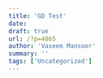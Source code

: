 ```yaml
---
title: 'GD Test'
date: 
draft: true
url: /?p=4865
author: 'Vaseem Mansoor'
summary: ''
tags: ['Uncategorized']
---
```






